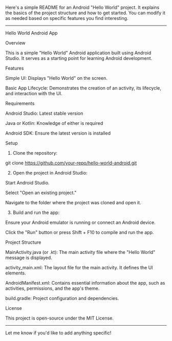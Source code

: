 Here's a simple README for an Android "Hello World" project. It explains the basics of the project structure and how to get started. You can modify it as needed based on specific features you find interesting.


---

Hello World Android App

Overview

This is a simple "Hello World" Android application built using Android Studio. It serves as a starting point for learning Android development.

Features

Simple UI: Displays "Hello World" on the screen.

Basic App Lifecycle: Demonstrates the creation of an activity, its lifecycle, and interaction with the UI.


Requirements

Android Studio: Latest stable version

Java or Kotlin: Knowledge of either is required

Android SDK: Ensure the latest version is installed


Setup

1. Clone the repository:

git clone https://github.com/your-repo/hello-world-android.git


2. Open the project in Android Studio:

Start Android Studio.

Select "Open an existing project."

Navigate to the folder where the project was cloned and open it.



3. Build and run the app:

Ensure your Android emulator is running or connect an Android device.

Click the "Run" button or press Shift + F10 to compile and run the app.




Project Structure

MainActivity.java (or .kt): The main activity file where the "Hello World" message is displayed.

activity_main.xml: The layout file for the main activity. It defines the UI elements.

AndroidManifest.xml: Contains essential information about the app, such as activities, permissions, and the app's theme.

build.gradle: Project configuration and dependencies.


License

This project is open-source under the MIT License.


---

Let me know if you'd like to add anything specific!

